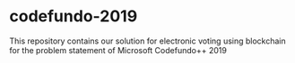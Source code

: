 # codefundo-2019
This repository contains our solution for electronic voting using blockchain for the problem statement of Microsoft Codefundo++ 2019
